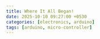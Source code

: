 ```yaml
---
title: Where It All Began!
date: 2025-10-10 09:27:00 +0530
categories: [electronics, arduino]
tags: [arduino, micro-controller]
---
```


